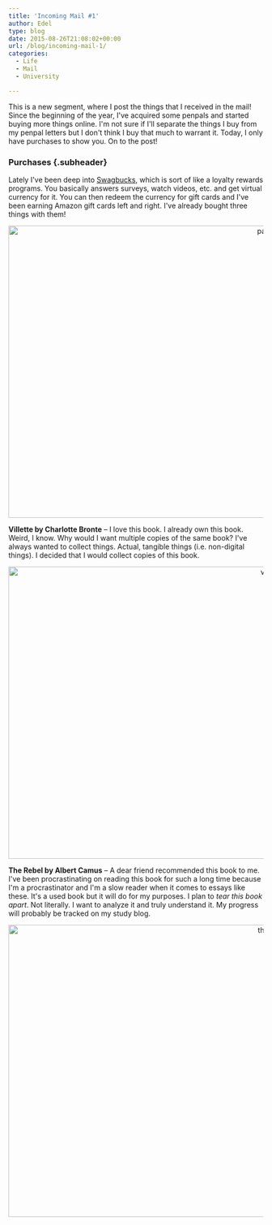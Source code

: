 ```yaml
---
title: 'Incoming Mail #1'
author: Edel
type: blog
date: 2015-08-26T21:08:02+00:00
url: /blog/incoming-mail-1/
categories:
  - Life
  - Mail
  - University

---
```

This is a new segment, where I post the things that I received in the mail! Since the beginning of the year, I've acquired some penpals and started buying more things online. I'm not sure if I'll separate the things I buy from my penpal letters but I don't think I buy that much to warrant it. Today, I only have purchases to show you. On to the post!

### Purchases {.subheader}

Lately I've been deep into [Swagbucks][1], which is sort of like a loyalty rewards programs. You basically answers surveys, watch videos, etc. and get virtual currency for it. You can then redeem the currency for gift cards and I've been earning Amazon gift cards left and right. I've already bought three things with them!

<center>
  <a href="http://erzadel.net/blog/wp-content/uploads/2015/08/package.png"><img src="http://erzadel.net/blog/wp-content/uploads/2015/08/package-1024x576.png" alt="package" width="1024" height="576" class="alignnone size-large wp-image-10486" srcset="http://erzadel.net/blog/wp-content/uploads/2015/08/package-1024x576.png 1024w, http://erzadel.net/blog/wp-content/uploads/2015/08/package-300x169.png 300w, http://erzadel.net/blog/wp-content/uploads/2015/08/package.png 1280w" sizes="(max-width: 1024px) 100vw, 1024px" /></a>
</center>

**Villette by Charlotte Bronte** &#8211; I love this book. I already own this book. Weird, I know. Why would I want multiple copies of the same book? I've always wanted to collect things. Actual, tangible things (i.e. non-digital things). I decided that I would collect copies of this book.

<center>
  <a href="http://erzadel.net/blog/wp-content/uploads/2015/08/villette.png"><img src="http://erzadel.net/blog/wp-content/uploads/2015/08/villette-1024x576.png" alt="villette" width="1024" height="576" class="alignnone size-large wp-image-10488" srcset="http://erzadel.net/blog/wp-content/uploads/2015/08/villette-1024x576.png 1024w, http://erzadel.net/blog/wp-content/uploads/2015/08/villette-300x169.png 300w, http://erzadel.net/blog/wp-content/uploads/2015/08/villette.png 1280w" sizes="(max-width: 1024px) 100vw, 1024px" /></a>
</center>

**The Rebel by Albert Camus** &#8211; A dear friend recommended this book to me. I've been procrastinating on reading this book for such a long time because I'm a procrastinator and I'm a slow reader when it comes to essays like these. It's a used book but it will do for my purposes. I plan to _tear this book apart_. Not literally. I want to analyze it and truly understand it. My progress will probably be tracked on my study blog.

<center>
  <a href="http://erzadel.net/blog/wp-content/uploads/2015/08/therebel.png"><img src="http://erzadel.net/blog/wp-content/uploads/2015/08/therebel-1024x576.png" alt="therebel" width="1024" height="576" class="alignnone size-large wp-image-10487" srcset="http://erzadel.net/blog/wp-content/uploads/2015/08/therebel-1024x576.png 1024w, http://erzadel.net/blog/wp-content/uploads/2015/08/therebel-300x169.png 300w, http://erzadel.net/blog/wp-content/uploads/2015/08/therebel.png 1280w" sizes="(max-width: 1024px) 100vw, 1024px" /></a>
</center>




 [1]: http://www.swagbucks.com/refer/erzadel